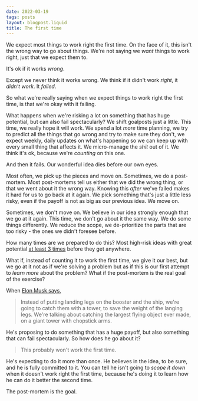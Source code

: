 ```yaml
---
date: 2022-03-19
tags: posts
layout: blogpost.liquid
title: The first time
---
```


We expect most things to work right the first time. On the face of it, this isn't the wrong way to go about things. We're not saying we _want_ things to work right, just that we expect them to. 

It's ok if it works _wrong_. 

Except we never think it works wrong. We think if it didn't work _right_, it _didn't work_. It _failed_. 

So what we're really saying when we expect things to work right the first time, is that we're okay with it failing. 

What happens when we're risking a lot on something that has huge potential, but can also fail spectacularly? We shift goalposts just a little. This time, we really hope it will work. We spend a lot _more_ time planning, we try to predict all the things that go wrong and try to make sure they don't, we expect weekly, daily updates on what's happening so we can keep up with every small thing that affects it. We micro-manage the _shit_ out of it. We think it's ok, because we're _counting_ on this one. 

And then it fails. Our wonderful idea dies before our own eyes. 

Most often, we pick up the pieces and move on. Sometimes, we do a post-mortem. Most post-mortems tell us either that we did the wrong thing, or that we went about it the wrong way. Knowing this _after_ we've failed makes it hard for us to go back at it again. We pick something that's just a little less risky, even if the payoff is not as big as our previous idea. We move on.

Sometimes, we don't move on. We believe in our idea strongly enough that we go at it again. This time, we don't go about it the same way. We do some things differently. We reduce the scope, we de-prioritize the parts that are too risky - the ones we didn't foresee before. 

How many times are we prepared to do this? Most high-risk ideas with great potential [at least 3 times](https://www.amazon.com/Loonshots-Nurture-Diseases-Transform-Industries/dp/1250185963) before they get anywhere. 

What if, instead of counting it to work the first time, we give it our best, but we go at it not as if we're solving a problem but as if this is our first attempt to _learn more_ about the problem? What if the post-mortem is the real goal of the exercise?

When [Elon Musk says](https://www.youtube.com/watch?v=DxREm3s1scA),

> Instead of putting landing legs on the booster and the ship, we're going to catch them with a tower, to save the weight of the langing legs. We're talking about catching the largest flying object ever made, on a giant tower with chopstick arms.

He's proposing to do something that has a huge payoff, but also something that can fail spectacularly. So how does he go about it?

> This probably won't work the first time.

He's expecting to do it more than once. He believes in the idea, to be sure, and he is fully committed to it. You can tell he isn't going to _scope it down_ when it doesn't work right the first time, because he's doing it to learn how he can do it better the second time.

The post-mortem is the goal.
